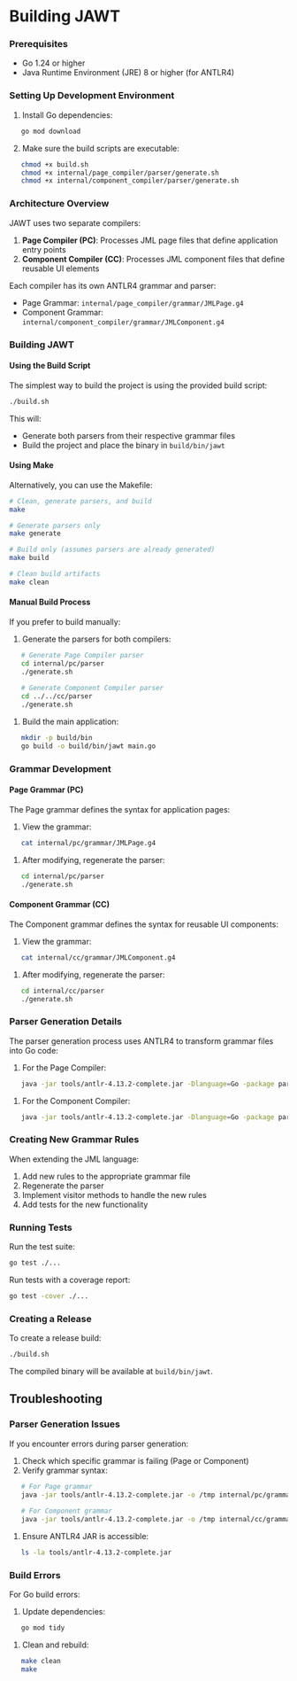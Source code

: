 # Building JAWT

### Prerequisites
- Go 1.24 or higher
- Java Runtime Environment (JRE) 8 or higher (for ANTLR4)

### Setting Up Development Environment

1. Install Go dependencies:
``` bash
   go mod download
```

2. Make sure the build scripts are executable:
``` bash
   chmod +x build.sh
   chmod +x internal/page_compiler/parser/generate.sh
   chmod +x internal/component_compiler/parser/generate.sh
```
### Architecture Overview

JAWT uses two separate compilers:
1. **Page Compiler (PC)**: Processes JML page files that define application entry points
2. **Component Compiler (CC)**: Processes JML component files that define reusable UI elements

Each compiler has its own ANTLR4 grammar and parser:
- Page Grammar: `internal/page_compiler/grammar/JMLPage.g4`
- Component Grammar: `internal/component_compiler/grammar/JMLComponent.g4`

### Building JAWT

#### Using the Build Script
The simplest way to build the project is using the provided build script:
``` bash
./build.sh
```
This will:
- Generate both parsers from their respective grammar files
- Build the project and place the binary in `build/bin/jawt`

#### Using Make
Alternatively, you can use the Makefile:
``` bash
# Clean, generate parsers, and build
make

# Generate parsers only
make generate

# Build only (assumes parsers are already generated)
make build

# Clean build artifacts
make clean
```
#### Manual Build Process

If you prefer to build manually:
1. Generate the parsers for both compilers:
``` bash
   # Generate Page Compiler parser
   cd internal/pc/parser
   ./generate.sh
   
   # Generate Component Compiler parser
   cd ../../cc/parser
   ./generate.sh
```
1. Build the main application:
``` bash
   mkdir -p build/bin
   go build -o build/bin/jawt main.go
```
### Grammar Development
#### Page Grammar (PC)
The Page grammar defines the syntax for application pages:
1. View the grammar:
``` bash
   cat internal/pc/grammar/JMLPage.g4
```
1. After modifying, regenerate the parser:
``` bash
   cd internal/pc/parser
   ./generate.sh
```
#### Component Grammar (CC)
The Component grammar defines the syntax for reusable UI components:
1. View the grammar:
``` bash
   cat internal/cc/grammar/JMLComponent.g4
```
1. After modifying, regenerate the parser:
``` bash
   cd internal/cc/parser
   ./generate.sh
```
### Parser Generation Details
The parser generation process uses ANTLR4 to transform grammar files into Go code:
1. For the Page Compiler:
``` bash
   java -jar tools/antlr-4.13.2-complete.jar -Dlanguage=Go -package parser -visitor -o internal/pc/parser internal/pc/grammar/JMLPage.g4
```
1. For the Component Compiler:
``` bash
   java -jar tools/antlr-4.13.2-complete.jar -Dlanguage=Go -package parser -visitor -o internal/cc/parser internal/cc/grammar/JMLComponent.g4
```

### Creating New Grammar Rules
When extending the JML language:
1. Add new rules to the appropriate grammar file
2. Regenerate the parser
3. Implement visitor methods to handle the new rules
4. Add tests for the new functionality

### Running Tests
Run the test suite:
``` bash
go test ./...
```
Run tests with a coverage report:
``` bash
go test -cover ./...
```
### Creating a Release
To create a release build:
``` bash
./build.sh
```
The compiled binary will be available at `build/bin/jawt`.

## Troubleshooting

### Parser Generation Issues

If you encounter errors during parser generation:
1. Check which specific grammar is failing (Page or Component)
2. Verify grammar syntax:
``` bash
   # For Page grammar
   java -jar tools/antlr-4.13.2-complete.jar -o /tmp internal/pc/grammar/JMLPage.g4
   
   # For Component grammar
   java -jar tools/antlr-4.13.2-complete.jar -o /tmp internal/cc/grammar/JMLComponent.g4
```
1. Ensure ANTLR4 JAR is accessible:
``` bash
   ls -la tools/antlr-4.13.2-complete.jar
```
### Build Errors
For Go build errors:
1. Update dependencies:
``` bash
   go mod tidy
```
1. Clean and rebuild:
``` bash
   make clean
   make
```


